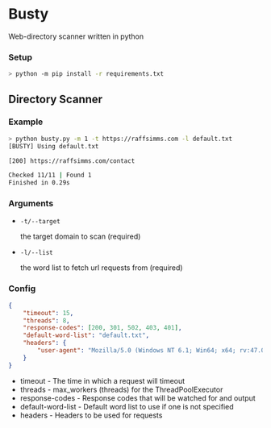 # Busty
Web-directory scanner written in python


### Setup
```sh
> python -m pip install -r requirements.txt
```

## Directory Scanner

### Example

```sh
> python busty.py -m 1 -t https://raffsimms.com -l default.txt
[BUSTY] Using default.txt

[200] https://raffsimms.com/contact

Checked 11/11 | Found 1
Finished in 0.29s
```


### Arguments
- `-t/--target`

  the target domain to scan (required)
  
- `-l/--list` 

  the word list to fetch url requests from (required)

### Config

```json
{
    "timeout": 15,
    "threads": 8,
    "response-codes": [200, 301, 502, 403, 401],
    "default-word-list": "default.txt",
    "headers": {
        "user-agent": "Mozilla/5.0 (Windows NT 6.1; Win64; x64; rv:47.0) Gecko/20100101 Firefox/47.0"
    }
}
```

- timeout - The time in which a request will timeout
- threads - max_workers (threads) for the ThreadPoolExecutor
- response-codes - Response codes that will be watched for and output
- default-word-list - Default word list to use if one is not specified
- headers - Headers to be used for requests
